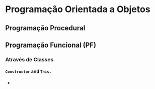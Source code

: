 # Programação Orientada a Objetos
## Programação Procedural
## Programação Funcional (PF)




### Através de Classes
#### `Constructor` and `This.`
- 







